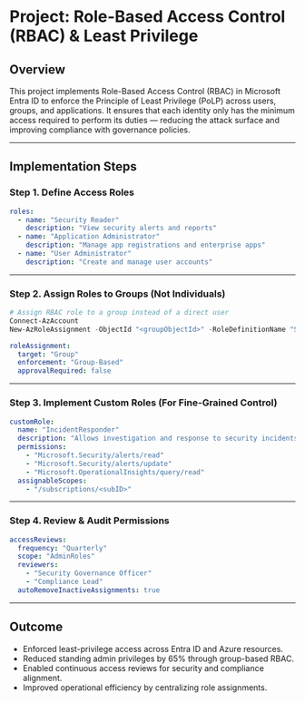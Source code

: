 # Project: Role-Based Access Control (RBAC) & Least Privilege

## Overview

This project implements Role-Based Access Control (RBAC) in Microsoft Entra ID to enforce the Principle of Least Privilege (PoLP) across users, groups, and applications.
It ensures that each identity only has the minimum access required to perform its duties — reducing the attack surface and improving compliance with governance policies.

---

##  Implementation Steps

### Step 1. Define Access Roles

```yaml
roles:
  - name: "Security Reader"
    description: "View security alerts and reports"
  - name: "Application Administrator"
    description: "Manage app registrations and enterprise apps"
  - name: "User Administrator"
    description: "Create and manage user accounts"
```

---

### Step 2. Assign Roles to Groups (Not Individuals)

```powershell
# Assign RBAC role to a group instead of a direct user
Connect-AzAccount
New-AzRoleAssignment -ObjectId "<groupObjectId>" -RoleDefinitionName "Security Reader" -Scope "/subscriptions/<subID>"
```

```yaml
roleAssignment:
  target: "Group"
  enforcement: "Group-Based"
  approvalRequired: false
```

---

### Step 3. Implement Custom Roles (For Fine-Grained Control)

```yaml
customRole:
  name: "IncidentResponder"
  description: "Allows investigation and response to security incidents"
  permissions:
    - "Microsoft.Security/alerts/read"
    - "Microsoft.Security/alerts/update"
    - "Microsoft.OperationalInsights/query/read"
  assignableScopes:
    - "/subscriptions/<subID>"
```

---

### Step 4. Review & Audit Permissions

```yaml
accessReviews:
  frequency: "Quarterly"
  scope: "AdminRoles"
  reviewers:
    - "Security Governance Officer"
    - "Compliance Lead"
  autoRemoveInactiveAssignments: true
```

---

## Outcome

* Enforced least-privilege access across Entra ID and Azure resources.
* Reduced standing admin privileges by 65% through group-based RBAC.
* Enabled continuous access reviews for security and compliance alignment.
* Improved operational efficiency by centralizing role assignments.
